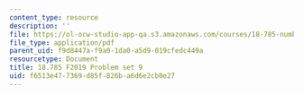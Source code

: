 ```yaml
---
content_type: resource
description: ''
file: https://ol-ocw-studio-app-qa.s3.amazonaws.com/courses/18-785-number-theory-i-fall-2019/f6513e477369d85f826ba6d6e2cb0e27_MIT18_785F19_pset9.pdf
file_type: application/pdf
parent_uid: f9d8447a-f9a0-1da0-a5d9-019cfedc449a
resourcetype: Document
title: 18.785 F2019 Problem set 9
uid: f6513e47-7369-d85f-826b-a6d6e2cb0e27
---
```

